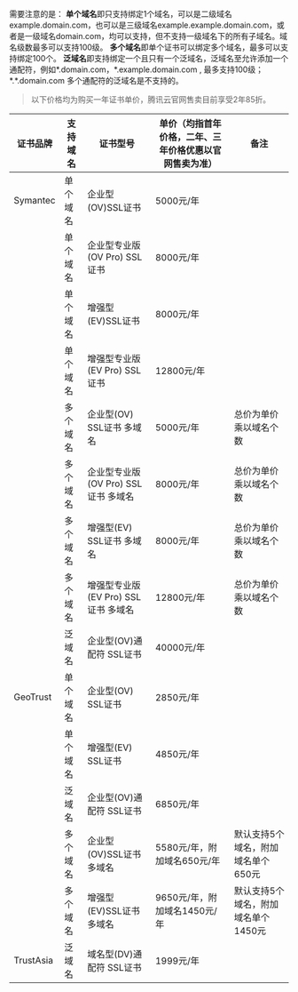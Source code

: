 

需要注意的是：
**单个域名**即只支持绑定1个域名，可以是二级域名example.domain.com，也可以是三级域名example.example.domain.com，或者是一级域名domain.com，均可以支持，但不支持一级域名下的所有子域名。域名级数最多可以支持100级。
**多个域名**即单个证书可以绑定多个域名，最多可以支持绑定100个。
**泛域名**即支持绑定一个且只有一个泛域名，泛域名至允许添加一个通配符，例如\*.domain.com，\*.example.domain.com , 最多支持100级；\*.\*.domain.com 多个通配符的泛域名是不支持的。

> 以下价格均为购买一年证书单价，腾讯云官网售卖目前享受2年85折。

|证书品牌 | 支持域名 |证书型号| 单价（均指首年价格，二年、三年价格优惠以官网售卖为准）| 备注 |
|------|-----|-----|-----|---|
|Symantec| 单个域名 | 企业型(OV)SSL证书|5000元/年| |
| |单个域名 | 企业型专业版(OV Pro) SSL证书	|8000元/年| |
| |单个域名 | 增强型(EV)SSL证书| 8000元/年 | |
|	|单个域名 | 增强型专业版(EV Pro) SSL证书| 12800元/年| |
|	|多个域名 | 企业型(OV) SSL证书 多域名|	5000元/年| 总价为单价乘以域名个数 |
|	|多个域名 | 企业型专业版(OV Pro) SSL证书 多域名	|8000元/年 | 总价为单价乘以域名个数|
|	|多个域名 | 增强型(EV) SSL证书 多域名| 8000元/年| 总价为单价乘以域名个数 |
|	|多个域名 | 增强型专业版(EV Pro) SSL证书 多域名| 12800元/年|总价为单价乘以域名个数|
|	|泛域名 | 企业型(OV)通配符 SSL证书	|40000元/年 | |
|GeoTrust| 单个域名 | 企业型(OV) SSL证书|2850元/年 | |
|	|单个域名 | 增强型(EV) SSL证书|4850元/年 | |
|	|泛域名 | 企业型(OV)通配符 SSL证书| 6850元/年| |
| |多个域名 | 企业型(OV)SSL证书 多域名 | 5580元/年，附加域名650元/年| 默认支持5个域名，附加域名单个650元|
| |多个域名 | 增强型(EV)SSL证书 多域名|9650元/年，附加域名1450元/年| 默认支持5个域名，附加域名单个1450元|
|TrustAsia | 泛域名 |域名型(DV)通配符 SSL证书| 1999元/年|||

